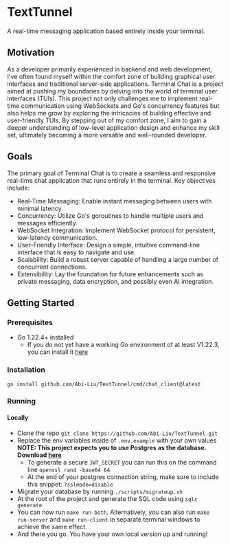 # TextTunnel
A real-time messaging application based entirely inside your terminal.

## Motivation
As a developer primarily experienced in backend and web development, I've often found myself within the comfort zone of building graphical user interfaces and traditional server-side applications. Terminal Chat is a project aimed at pushing my boundaries by delving into the world of terminal user interfaces (TUIs). This project not only challenges me to implement real-time communication using WebSockets and Go's concurrency features but also helps me grow by exploring the intricacies of building effective and user-friendly TUIs. By stepping out of my comfort zone, I aim to gain a deeper understanding of low-level application design and enhance my skill set, ultimately becoming a more versatile and well-rounded developer.

## Goals
The primary goal of Terminal Chat is to create a seamless and responsive real-time chat application that runs entirely in the terminal. Key objectives include:

* Real-Time Messaging: Enable instant messaging between users with minimal latency.
* Concurrency: Utilize Go's goroutines to handle multiple users and messages efficiently.
* WebSocket Integration: Implement WebSocket protocol for persistent, low-latency communication.
* User-Friendly Interface: Design a simple, intuitive command-line interface that is easy to navigate and use.
* Scalability: Build a robust server capable of handling a large number of concurrent connections.
* Extensibility: Lay the foundation for future enhancements such as private messaging, data encryption, and possibly even AI integration.

## Getting Started

### Prerequisites
* Go 1.22.4+ installed
  * If you do not yet have a working Go environment of at least V1.22.3, you can install it [here](https://go.dev/doc/install)

### Installation
`go install github.com/Abi-Liu/TextTunnel/cmd/chat_client@latest`

### Running
#### Locally
* Clone the repo `git clone https://github.com/Abi-Liu/TextTunnel.git`
* Replace the env variables inside of `.env.example` with your own values **NOTE: This project expects you to use Postgres as the database. Download [here](https://www.postgresql.org/download/)**
    * To generate a secure `JWT_SECRET` you can run this on the command line `openssl rand -base64 64`
    * At the end of your postgres connection string, make sure to include this snippet: `?sslmode=disable`
* Migrate your database by running `./scripts/migrateup.sh`
* At the root of the project and generate the SQL code using `sqlc generate`
* You can now run `make run-both`. Alternatively, you can also run `make run-server` and `make run-client` in separate terminal windows to achieve the same effect.
* And there you go. You have your own local version up and running!
